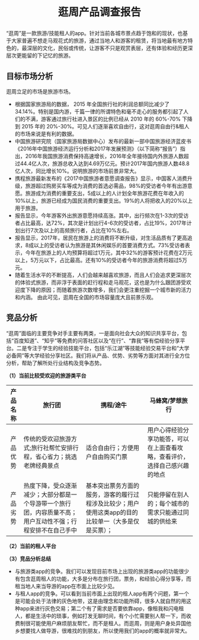 # <p align="center">逛周产品调查报告</p>
“逛周”是一款旅游/技能租人的app。针对当前各城市景点趋于饱和的现状，也基于大家普遍不想走马观花式的旅游，通过当地人和游客的租赁，将当地最有地方特色的，最深层的文化，民俗或传统，让游客不只是观赏表层，还有体验和经历更深层次更能留的下记忆的旅游。

## 目标市场分析

逛周立足的市场是旅游市场。
- 根据国家旅游局的数据， 2015 年全国旅行社的利润总额同比减少了 34.14%。特别是国内游，千篇一律的所谓特色和毫不走心的服务都引起了人们的不满，游客通过旅行社进入景区的比例已经从 2010 年的 60%-70% 下降到 2015 年的 20%-30%。可见人们逐渐喜欢自由行，这对逛周自由行&租人的市场来说是有利的数据。
- 中国旅游研究院（国家旅游局数据中心）发布的最新一部中国旅游经济蓝皮书《2016年中国旅游经济运行分析和2017年发展预测》（以下简称“报告”）指出，2016年我国旅游消费保持高速增长，2016年全年接待国内外旅游人数超过44.4亿人次，旅游总收入达到4.69万亿元。预计2017年国内旅游人数48.8亿人次，同比增长10%。说明旅游的市场前景非常大。
- 携程旅游最新发布的《2017中国旅游者意愿调查报告》显示，中国客人消费升级，旅游超过购房买车等成为消费的首选必需品，98%的受访者今年有出游意愿。旅游成为消费的重要支出，5成以上的人计划全年旅游花费在年收入的10%以上，旅游已经成为国民消费的重要支出。19%的人将把收入的20%以上用于旅游。
- 报告显示，今年游客外出旅游意愿持续高涨。其中，出行频次在1-3次的受访者占比最高，达72%，其次是计划出行4-6次的受访者，占比19%，2017年计划出行7次及以上的高频旅行者，占比在10%左右。
- 报告显示，2017年，居民在旅游上的消费将不断升级，对生活品质有了更高追求，8成以上的受访者认为旅游是其休闲娱乐的首要消费方式。73%受访者表示，今年在旅游上的人均预算将超过1万元，其中32%的游客预计花费在2万元以上，5万元以下，占比最高。还有10%的受访者今年的旅游消费将超过5万元。
- 随着生活水平的不断提高，人们会越来越喜欢旅游，而且人们会追求更深层次的体验式旅游，而非浮于表面的赶行程和走马观花，这也是为什么跟团游受欢迎度下降的原因；而随着旅游次数增多，我们会更注重挖掘一个城市新的活力和内涵。
由此可见，逛周在全国的市场容量庞大且前景乐观。

## 竞品分析

“逛周”面临的主要竞争对手主要有两类，一是面向社会大众的知识共享平台，包括“百度知道”、“知乎”等免费的问答社区以及“在行”、“靠我”等有偿经验分享平台。二是专注于学生的经验技能平台，包括“乐江湖”等技能经验交易平台和“大学必备网”等大学经验分享社区。我们将从产品、优势、劣势等方面对其进行全方位分析，帮助了解所处行业结构及竞争态势。

**（1）当前比较受欢迎的旅游类平台**

| 产品名称 | 旅行团 | 携程/途牛 | 马蜂窝/梦想旅行 |
|:----:|------|------|------|
|产品优势|传统的受欢迎旅游方式;旅行社帮忙安排行程，省心省力；挑选老牌经典景点|适合自由行；方便用户自由购买门票|用户心得经验分享功能答，可以在上面查看攻略，查看评价，选择自己感兴趣的地点|
|产品劣势|热度下降，受众逐渐减少；大部分都是一个导游带一个旅行团，内容质量不高；用户互动性不强；行程安排不在自己手中|基本突出票务方面的服务，游客的履行过程涉及比较少；用户使用这类app的目的比较单一（大多是仅是买票）；|只能停留在别人的；每个城市的需求只能通过同城的供给来|

**（2）当前的租人平台**


**（3）竞品分析总结**
- 与旅游类app的竞争。我们可以发现目前市场上出现的旅游类app的功能很少有包含逛周租人的功能，大多是分布在旅行团，票务，和经验心得分享等，而租当地人来当导游的app在市面上比较少见。
- 与租人app的竞争。可以看到当前市面上出现的租人app有两个问题，第一个是可能会处于法律的灰色地带，这是由理念和功能所碍，很多人就自然的用这种app来进行灰色交易；第二个有了需求是否要依靠app，像租我和闪电租人，都是生活中的琐事，例如打发无聊时间，有个小忙需要别人帮一下，而收费制很可能使用户麻烦朋友帮忙，而不是租人。而逛周，则是用户身处异国他乡想要找人做导游，很难找的到朋友，所以使用我们的app的概率就非常大。
